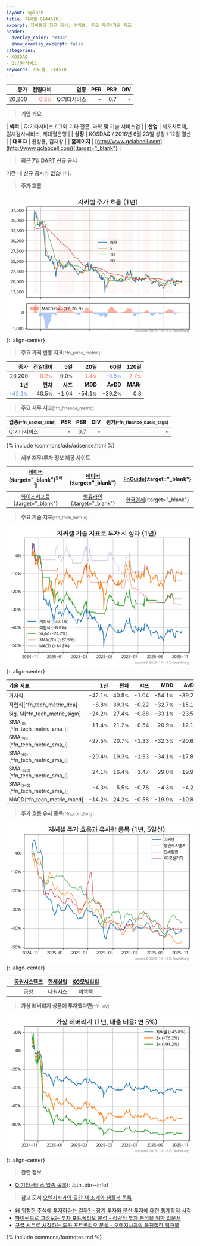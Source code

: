 ```yaml
---
layout: splash
title: 지씨셀 (144510)
excerpt: 지씨셀의 최근 공시, 수익률, 주요 재무/기술 지표
header:
  overlay_color: "#333"
  show_overlay_excerpt: false
categories:
- KOSDAQ
- Q:기타서비스
keywords: 지씨셀, 144510
---
```


| **종가** | **전일대비** | **업종** | **PER** | **PBR** | **DIV** |
| -------: | -----------: | -------: | ------: | ------: | ------: |
| 20,200 | <span style="color: tomato">0.2<small>%</small></span> | Q:기타서비스 | - | 0.7 | - |

<!-- more -->


> **기업 개요**<a id="company"></a>

| <span style="white-space:nowrap;">**섹터**</span> | Q:기타서비스 / 그외 기타 전문, 과학 및 기술 서비스업 |
| <span style="white-space:nowrap;">**산업**</span> | 세포치료제, 검체검사서비스, 제대혈은행 |
| <span style="white-space:nowrap;">**상장**</span> | KOSDAQ / 2016년 6월 23일 상장 / 12월 결산 |
| <span style="white-space:nowrap;">**대표자**</span> | 원성용, 김재왕 |
| <span style="white-space:nowrap;">**홈페이지**</span> | [http://www.gclabcell.com](http://www.gclabcell.com){:target="_blank"} |


> **최근 7일 DART 신규 공시**<a id="dart"></a>

기간 내 신규 공시가 없습니다.


> **주가 흐름**<a id="price"></a>

![144510](/stock/images/144510.png){: .align-center}


> **주요 가격 변동 지표**<small>[^fn_price_metric]</small>

| **종가** | **전일대비** | **5일** | **20일** | **60일** | **120일** |
| -------: | -----------: | ------: | -------: | -------: | --------: |
| 20,200 | <span style="color: tomato">0.2<small>%</small></span> | 0.0<small>%</small> | <span style="color: tomato">1.4<small>%</small></span> | <span style="color: cornflowerblue">-0.5<small>%</small></span> | <span style="color: tomato">2.7<small>%</small></span> |
| **1년** | **편차** | **샤프** | **MDD** | **AvDD** | **MARr** |
| <span style="color: cornflowerblue">-42.1<small>%</small></span> | 40.5<small>%</small> | -1.04 | -54.1<small>%</small> | -39.2<small>%</small> | 0.8 |


> **주요 재무 지표**<small>[^fn_finance_metric]</small>

| **업종**<small>[^fn_sector_abbr]</small> | **PER** | **PBR** | **DIV** | **평가**<small>[^fn_finance_basic_tags]</small> |
| :--------------------------------------- | ------: | ------: | ------: | ----------------------------------------------: |
| Q:기타서비스 | - | 0.7 | - | - |



{% include /commons/ads/adsense.html %}

> **세부 재무/투자 정보 제공 사이트**

| [네이버](https://m.stock.naver.com/domestic/stock/144510/finance/summary){:target="_blank"}<sup><small>모바일</small></sup> | [네이버](https://finance.naver.com/item/coinfo.naver?code=144510){:target="_blank"} | [FnGuide](https://comp.fnguide.com/SVO2/ASP/SVD_Invest.asp?gicode=A144510&MenuYn=Y){:target="_blank"} |
| :---: | :---: | :---: |
| [와이즈리포트](https://comp.wisereport.co.kr/company/c1040001.aspx?cmp_cd=144510){:target="_blank"} | [밸류라인](https://www.valueline.co.kr/finance/summary/144510){:target="_blank"} | [한국경제](https://markets.hankyung.com/stock/144510/financial-summary){:target="_blank"} |


> **주요 기술 지표**<small>[^fn_tech_metric]</small>


![144510](/stock/images/144510_tech.png){: .align-center}

| **기술 지표** | **1년** | **편차** | **샤프** | **MDD** | **AvDD** |
| :------------ | ------: | -----------: | -------: | ------: | -------: |
| 거치식 | -42.1<small>%</small> | 40.5<small>%</small> | -1.04 | -54.1<small>%</small> | -39.2<small>%</small> |
| 적립식[^fn_tech_metric_dca] | -8.8<small>%</small> | 39.3<small>%</small> | -0.22 | -32.7<small>%</small> | -15.1<small>%</small> |
| Sig. M[^fn_tech_metric_sigm] | -24.2<small>%</small> | 27.4<small>%</small> | -0.88 | -33.1<small>%</small> | -23.5<small>%</small> |
| SMA<small><sub>(5)</sub></small>[^fn_tech_metric_sma_i] | -11.4<small>%</small> | 21.2<small>%</small> | -0.54 | -20.9<small>%</small> | -12.1<small>%</small> |
| SMA<small><sub>(20)</sub></small>[^fn_tech_metric_sma_i] | -27.5<small>%</small> | 20.7<small>%</small> | -1.33 | -32.3<small>%</small> | -20.6<small>%</small> |
| SMA<small><sub>(60)</sub></small>[^fn_tech_metric_sma_i] | -29.4<small>%</small> | 19.3<small>%</small> | -1.53 | -34.1<small>%</small> | -17.8<small>%</small> |
| SMA<small><sub>(120)</sub></small>[^fn_tech_metric_sma_i] | -24.1<small>%</small> | 16.4<small>%</small> | -1.47 | -29.0<small>%</small> | -19.9<small>%</small> |
| SMA<small><sub>(240)</sub></small>[^fn_tech_metric_sma_i] | -4.3<small>%</small> | 5.5<small>%</small> | -0.78 | -4.3<small>%</small> | -4.2<small>%</small> |
| MACD[^fn_tech_metric_macd] | -14.2<small>%</small> | 24.2<small>%</small> | -0.58 | -19.9<small>%</small> | -10.8<small>%</small> |


> **주가 흐름 유사 종목**<a id="corr"></a><small>[^fn_corr_long]</small>

![144510](/stock/images/144510_corr.png){: .align-center}

|       | [동원시스템즈](/014820/) | [한세실업](/105630/) | [KG모빌리티](/003620/) |
| :---: | :------------------------------------: | :------------------------------------: | :------------------------------------: |
|       | [금양](/001570/) | [다원시스](/068240/) | [이엠텍](/091120/) |


> **가상 레버리지 상품에 투자했다면**<a id="2x"></a><small>[^fn_lev]</small>

![144510](/stock/images/144510_2x.png){: .align-center}


> **관련 정보**

- [Q:기타서비스 업종 목록](/stats/sector/kosdaq_업종_기타서비스_종목/){: .btn .btn--info}

> **참고 도서** [오렌지사과의 출간 책 소개와 샘플북 목록](https://kongdori.tistory.com/691)

- [왜 위험한 주식에 투자하라는 걸까? - 장기 투자와 분산 투자에 대한 통계학적 시각](https://kongdori.tistory.com/421)
- [파이썬으로 그려보는 투자 포트폴리오 분석  - 정량적 투자 분석을 위한 입문서](https://kongdori.tistory.com/643)
- [구글 시트로 시작하는 투자 포트폴리오 분석 - 오렌지사과의 불친절한 워크북](https://kongdori.tistory.com/449)


{% include commons/footnotes.md %}